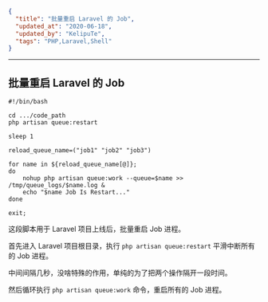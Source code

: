 ```json
{
  "title": "批量重启 Laravel 的 Job",
  "updated_at": "2020-06-18",
  "updated_by": "KelipuTe",
  "tags": "PHP,Laravel,Shell"
}
```

---

## 批量重启 Laravel 的 Job

```shell
#!/bin/bash

cd .../code_path
php artisan queue:restart

sleep 1

reload_queue_name=("job1" "job2" "job3")

for name in ${reload_queue_name[@]};
do
    nohup php artisan queue:work --queue=$name >> /tmp/queue_logs/$name.log &
    echo "$name Job Is Restart..."
done

exit;
```

这段脚本用于 Laravel 项目上线后，批量重启 Job 进程。

首先进入 Laravel 项目根目录，执行 `php artisan queue:restart` 平滑中断所有的 Job 进程。

中间间隔几秒，没啥特殊的作用，单纯的为了把两个操作隔开一段时间。

然后循环执行 `php artisan queue:work` 命令，重启所有的 Job 进程。